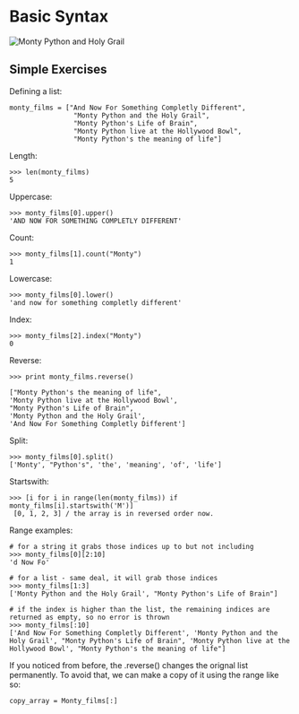 # Basic Syntax

![Monty Python and Holy Grail](http://sellingout.com/wp-content/uploads/2014/04/monty_python_and_the_holy_grail_59205-1600x1200.jpg)

## Simple Exercises

Defining a list:
```
monty_films = ["And Now For Something Completly Different",
				"Monty Python and the Holy Grail",
				"Monty Python's Life of Brain",
				"Monty Python live at the Hollywood Bowl",
				"Monty Python's the meaning of life"]
```  

Length:
```
>>> len(monty_films)
5
``` 

Uppercase:
```
>>> monty_films[0].upper()
'AND NOW FOR SOMETHING COMPLETLY DIFFERENT'
```
Count:
```
>>> monty_films[1].count("Monty")
1
```
Lowercase:
```
>>> monty_films[0].lower()
'and now for something completly different'
```
Index:
```
>>> monty_films[2].index("Monty")
0
```
Reverse:
```
>>> print monty_films.reverse()

["Monty Python's the meaning of life", 
'Monty Python live at the Hollywood Bowl', 
"Monty Python's Life of Brain", 
'Monty Python and the Holy Grail', 
'And Now For Something Completly Different']
```
Split:
```
>>> monty_films[0].split()
['Monty', "Python's", 'the', 'meaning', 'of', 'life']
```
Startswith:
```
>>> [i for i in range(len(monty_films)) if monty_films[i].startswith('M')]
 [0, 1, 2, 3] / the array is in reversed order now.
```
Range examples:
```
# for a string it grabs those indices up to but not including 
>>> monty_films[0][2:10]
'd Now Fo'
```
```
# for a list - same deal, it will grab those indices
>>> monty_films[1:3]
['Monty Python and the Holy Grail', "Monty Python's Life of Brain"]
```
```
# if the index is higher than the list, the remaining indices are returned as empty, so no error is thrown
>>> monty_films[:10]
['And Now For Something Completly Different', 'Monty Python and the Holy Grail', "Monty Python's Life of Brain", 'Monty Python live at the Hollywood Bowl', "Monty Python's the meaning of life"]
```

If you noticed from before, the .reverse() changes the orignal list permanently. To avoid that, we can make a copy of it using the range like so:
```
copy_array = Monty_films[:]
```

